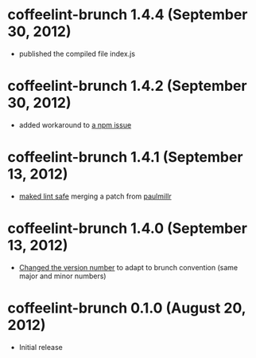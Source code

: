 # coffeelint-brunch 1.4.4 (September 30, 2012)
* published the compiled file index.js

# coffeelint-brunch 1.4.2 (September 30, 2012)
* added workaround to [a npm issue](https://github.com/ilkosta/coffeelint-brunch/issues/5)

# coffeelint-brunch 1.4.1 (September 13, 2012)
* [maked lint safe](https://github.com/ilkosta/coffeelint-brunch/commit/bb41fd0dea5c3204bfa7b43f3594abdfd2aff72b) merging a patch from [paulmillr](https://github.com/paulmillr)

# coffeelint-brunch 1.4.0 (September 13, 2012)
* [Changed the version number](https://github.com/ilkosta/coffeelint-brunch/issues/3) to adapt to brunch convention (same major and minor numbers)

# coffeelint-brunch 0.1.0 (August 20, 2012)
* Initial release

